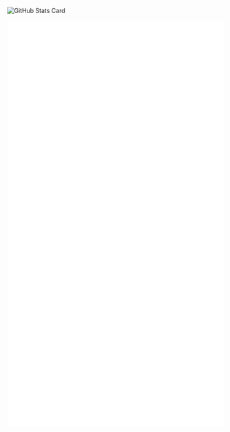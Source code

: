 ![GitHub Stats Card](https://github-readme-stats.vercel.app/api?username=h-wata&count_private=true)

![Metrics](/github-metrics.svg)
